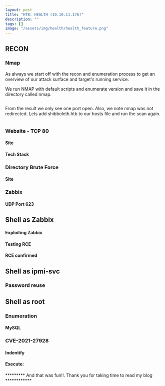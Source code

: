 ```yaml
---
layout: post
title: "HTB: HEALTH (10.10.11.176)"
description: ""
tags: []
image: "/assets/img/health/health_feature.png"
---
```

## RECON
### Nmap

As always we start off with the recon and enumeration process to get an overview of our attack surface and target's running service.

We run NMAP with default scripts and enumerate version and save it in the directory called nmap.

```nmap

```
From the result we only see one port open. Also, we note nmap was not redirected. Lets add shibboleth.htb to our hosts file and run the scan again.

```nmap

```


### Website - TCP 80
#### Site


#### Tech Stack


### Directory Brute Force


#### Site

### Zabbix


#### UDP Port 623

## Shell as Zabbix
#### Exploiting Zabbix

#### Testing RCE


#### RCE confirmed


## Shell as ipmi-svc

### Password reuse


## Shell as root
### Enumeration
#### MySQL

### CVE-2021-27928
#### Indentify


#### Execute:

********* And that was fun!!. Thank you for taking time to read my blog ************
